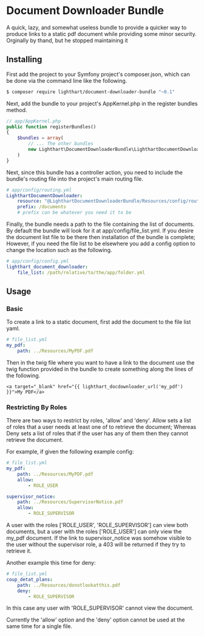 Document Downloader Bundle
==========================
A quick, lazy, and somewhat useless bundle to provide a quicker way to produce links to a static pdf document while providing some minor security.  Orginally by thand, but he stopped maintaining it

Installing
----------
First add the project to your Symfony project's composer.json, which can be done via the command line like the following.
```bash
$ composer require lighthart/document-downloader-bundle "~0.1"
```

Next, add the bundle to your project's AppKernel.php in the register bundles method.
```php
// app/AppKernel.php
public function registerBundles()
{
    $bundles = array(
        // ... The other bundles
        new Lighthart\DocumentDownloaderBundle\LighthartDocumentDownloaderBundle()
    )
} 
```

Next, since this bundle has a controller action, you need to include the bundle's routing file into the project's main routing file.
```yaml
# app/config/routing.yml
LighthartDocumentDownloader:
    resource: "@LighthartDocumentDownloaderBundle/Resources/config/routing.yml"
    prefix: /documents
    # prefix can be whatever you need it to be
```

Finally, the bundle needs a path to the file containing the list of documents.  By default the bundle will look for it at app/config/file_list.yml.  If you desire the document list file to be there then installation of the bundle is complete; However, if you need the file list to be elsewhere you add a config option to change the location such as the following.
```yaml
# app/config/config.yml
lighthart_document_downloader:
    file_list: /path/relative/to/the/app/folder.yml
```

Usage
-----
### Basic
To create a link to a static document, first add the document to the file list yaml.
```yaml
# file_list.yml
my_pdf:
    path: ../Resources/MyPDF.pdf
```

Then in the twig file where you want to have a link to the document use the twig function provided in the bundle to create something along the lines of the following.
```twig
<a target="_blank" href="{{ lighthart_docdownloader_url('my_pdf') }}">My PDF</a>
```

### Restricting By Roles
There are two ways to restrict by roles, 'allow' and 'deny'.  Allow sets a list of roles that a user needs at least one of to retrieve the document; Whereas Deny sets a list of roles that if the user has any of them then they cannot retrieve the document.

For example, if given the following example config:
```yaml
# file_list.yml
my_pdf:
    path: ../Resources/MyPDF.pdf
    allow:
        - ROLE_USER

supervisor_notice:
    path: ../Resources/SupervisorNotice.pdf
    allow:
        - ROLE_SUPERVISOR
```
A user with the roles ['ROLE_USER', 'ROLE_SUPERVISOR'] can view both documents, but a user with the roles ['ROLE_USER'] can only view the my_pdf document.  If the link to supervisor_notice was somehow visible to the user without the supervisor role, a 403 will be returned if they try to retrieve it.

Another example this time for deny:
```yaml
# file_list.yml
coup_detat_plans:
    path: ../Resources/donotlookatthis.pdf
    deny:
        - ROLE_SUPERVISOR
```
In this case any user with 'ROLE_SUPERVISOR' cannot view the document.

Currently the 'allow' option and the 'deny' option cannot be used at the same time for a single file.

